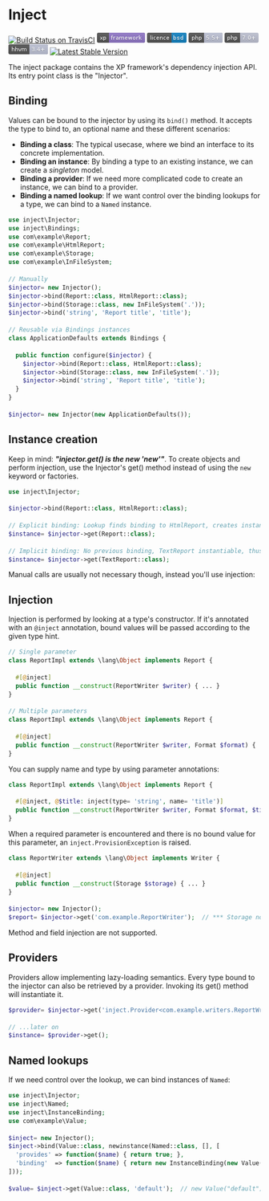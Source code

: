 Inject
======

[![Build Status on TravisCI](https://secure.travis-ci.org/xp-forge/inject.svg)](http://travis-ci.org/xp-forge/inject)
[![XP Framework Mdodule](https://raw.githubusercontent.com/xp-framework/web/master/static/xp-framework-badge.png)](https://github.com/xp-framework/core)
[![BSD Licence](https://raw.githubusercontent.com/xp-framework/web/master/static/licence-bsd.png)](https://github.com/xp-framework/core/blob/master/LICENCE.md)
[![Required PHP 5.5+](https://raw.githubusercontent.com/xp-framework/web/master/static/php-5_5plus.png)](http://php.net/)
[![Supports PHP 7.0+](https://raw.githubusercontent.com/xp-framework/web/master/static/php-7_0plus.png)](http://php.net/)
[![Supports HHVM 3.4+](https://raw.githubusercontent.com/xp-framework/web/master/static/hhvm-3_4plus.png)](http://hhvm.com/)
[![Latest Stable Version](https://poser.pugx.org/xp-forge/inject/version.png)](https://packagist.org/packages/xp-forge/inject)

The inject package contains the XP framework's dependency injection API. Its entry point class is the "Injector".

Binding
-------
Values can be bound to the injector by using its `bind()` method. It accepts the type to bind to, an optional name and these different scenarios:

* **Binding a class**: The typical usecase, where we bind an interface to its concrete implementation.
* **Binding an instance**: By binding a type to an existing instance, we can create a *singleton* model.
* **Binding a provider**: If we need more complicated code to create an instance, we can bind to a provider.
* **Binding a named lookup**: If we want control over the binding lookups for a type, we can bind to a `Named` instance.

```php
use inject\Injector;
use inject\Bindings;
use com\example\Report;
use com\example\HtmlReport;
use com\example\Storage;
use com\example\InFileSystem;

// Manually
$injector= new Injector();
$injector->bind(Report::class, HtmlReport::class);
$injector->bind(Storage::class, new InFileSystem('.'));
$injector->bind('string', 'Report title', 'title');

// Reusable via Bindings instances
class ApplicationDefaults extends Bindings {

  public function configure($injector) {
    $injector->bind(Report::class, HtmlReport::class);
    $injector->bind(Storage::class, new InFileSystem('.'));
    $injector->bind('string', 'Report title', 'title');
  }
}

$injector= new Injector(new ApplicationDefaults());
```

Instance creation
-----------------
Keep in mind: ***"injector.get() is the new 'new'"***. To create objects and perform injection, use the Injector's get() method instead of using the `new` keyword or factories.

```php
use inject\Injector;

$injector->bind(Report::class, HtmlReport::class);

// Explicit binding: Lookup finds binding to HtmlReport, creates instance.
$instance= $injector->get(Report::class);

// Implicit binding: No previous binding, TextReport instantiable, thus created.
$instance= $injector->get(TextReport::class);
```

Manual calls are usually not necessary though, instead you'll use injection:

Injection
---------
Injection is performed by looking at a type's constructor. If it's annotated with an `@inject` annotation, bound values will be passed according to the given type hint.

```php
// Single parameter
class ReportImpl extends \lang\Object implements Report {

  #[@inject]
  public function __construct(ReportWriter $writer) { ... }
}

// Multiple parameters
class ReportImpl extends \lang\Object implements Report {

  #[@inject]
  public function __construct(ReportWriter $writer, Format $format) { ... }
}
```

You can supply name and type by using parameter annotations:

```php
class ReportImpl extends \lang\Object implements Report {

  #[@inject, @$title: inject(type= 'string', name= 'title')]
  public function __construct(ReportWriter $writer, Format $format, $title) { ... }
}
```

When a required parameter is encountered and there is no bound value for this parameter, an `inject.ProvisionException` is raised.

```php
class ReportWriter extends \lang\Object implements Writer {

  #[@inject]
  public function __construct(Storage $storage) { ... }
}

$injector= new Injector();
$report= $injector->get('com.example.ReportWriter');  // *** Storage not bound
```

Method and field injection are not supported.

Providers
---------
Providers allow implementing lazy-loading semantics. Every type bound to the injector can also be retrieved by a provider. Invoking its get() method will instantiate it.

```php
$provider= $injector->get('inject.Provider<com.example.writers.ReportWriter>');

// ...later on
$instance= $provider->get();
```

Named lookups
-------------
If we need control over the lookup, we can bind instances of `Named`:

```php
use inject\Injector;
use inject\Named;
use inject\InstanceBinding;
use com\example\Value;

$inject= new Injector();
$inject->bind(Value::class, newinstance(Named::class, [], [
  'provides' => function($name) { return true; },
  'binding'  => function($name) { return new InstanceBinding(new Value($name)); }
]));

$value= $inject->get(Value::class, 'default');  // new Value("default")
```

